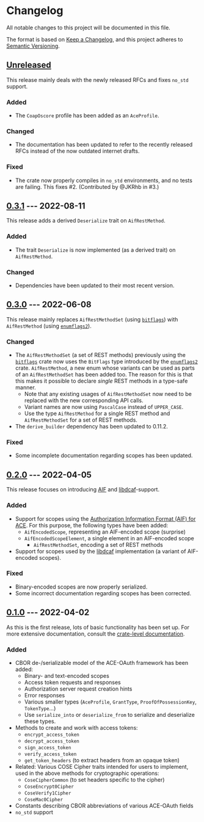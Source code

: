 # Changelog

All notable changes to this project will be documented in this file.

The format is based on [Keep a Changelog](https://keepachangelog.com/en/1.0.0/),
and this project adheres to [Semantic Versioning](https://semver.org/spec/v2.0.0.html).

## [Unreleased]

This release mainly deals with the newly released RFCs and fixes `no_std` support.

### Added

- The `CoapOscore` profile has been added as an `AceProfile`.

### Changed

- The documentation has been updated to refer to the recently released RFCs instead of the now outdated internet drafts.

### Fixed

- The crate now properly compiles in `no_std` environments, and no tests are failing. This fixes #2.
  (Contributed by @JKRhb in #3.)

## [0.3.1] --- 2022-08-11

This release adds a derived `Deserialize` trait on `AifRestMethod`.

### Added

- The trait `Deserialize` is now implemented (as a derived trait)
  on `AifRestMethod`.

### Changed

- Dependencies have been updated to their most recent version.

## [0.3.0] --- 2022-06-08

This release mainly replaces `AifRestMethodSet` (using [`bitflags`])
with `AifRestMethod` (using [`enumflags2`]).

### Changed

- The `AifRestMethodSet` (a set of REST methods) previously using
  the [`bitflags`] crate now uses the `BitFlags`
  type introduced by the [`enumflags2`] crate. `AifRestMethod`,
  a new enum whose variants can be used as parts of an
  `AifRestMethodSet` has been added too.
  The reason for this is that this makes it possible to declare
  *single* REST methods in a type-safe manner.
  - Note that any existing usages of `AifRestMethodSet` now need to
    be replaced with the new corresponding API calls.
  - Variant names are now using `PascalCase` instead of `UPPER_CASE`.
  - Use the type `AifRestMethod` for a single REST method and
    `AifRestMethodSet` for a set of REST methods.
- The `derive_builder` dependency has been updated to 0.11.2.

### Fixed

- Some incomplete documentation regarding scopes has been updated.

## [0.2.0] --- 2022-04-05

This release focuses on introducing [AIF] and [libdcaf]-support.

### Added

- Support for scopes using the
  [Authorization Information Format (AIF) for ACE](https://www.rfc-editor.org/rfc/rfc9237.html).
  For this purpose, the following types have been added:
  - `AifEncodedScope`, representing an AIF-encoded scope (surprise)
  - `AifEncodedScopeElement`, a single element in an AIF-encoded scope
    - `AifRestMethodSet`, encoding a set of REST methods
- Support for scopes used by the [libdcaf] implementation 
  (a variant of AIF-encoded scopes).

### Fixed
- Binary-encoded scopes are now properly serialized.
- Some incorrect documentation regarding scopes has been corrected.

## [0.1.0] --- 2022-04-02

As this is the first release, lots of basic functionality has been set up.
For more extensive documentation, consult the
[crate-level documentation](https://docs.rs/dcaf).

### Added
- CBOR de-/serializable model of the ACE-OAuth framework has been added:
    - Binary- and text-encoded scopes
    - Access token requests and responses
    - Authorization server request creation hints
    - Error responses
    - Various smaller types (`AceProfile`, `GrantType`, `ProofOfPossessionKey`, `TokenType`...)
    - Use `serialize_into` or `deserialize_from` to serialize and deserialize these types.
- Methods to create and work with access tokens:
    - `encrypt_access_token`
    - `decrypt_access_token`
    - `sign_access_token`
    - `verify_access_token`
    - `get_token_headers` (to extract headers from an opaque token)
- Related: Various COSE Cipher traits intended for users to implement,
  used in the above methods for cryptographic operations:
    - `CoseCipherCommon` (to set headers specific to the cipher)
    - `CoseEncrypt0Cipher`
    - `CoseVerify1Cipher`
    - `CoseMac0Cipher`
- Constants describing CBOR abbreviations of various ACE-OAuth fields
- `no_std` support

[0.1.0]: https://github.com/namib-project/dcaf-rs/releases/tag/v0.1.0

[0.2.0]: https://github.com/namib-project/dcaf-rs/compare/v0.1.0...v0.2.0

[0.3.0]: https://github.com/namib-project/dcaf-rs/compare/v0.2.0...v0.3.0

[0.3.1]: https://github.com/namib-project/dcaf-rs/compare/v0.3.0...v0.3.1

[Unreleased]: https://github.com/namib-project/dcaf-rs/compare/v0.3.1...HEAD

[AIF]: https://www.rfc-editor.org/rfc/rfc9237.html

[libdcaf]: https://gitlab.informatik.uni-bremen.de/DCAF/dcaf

[`bitflags`]: https://crates.io/crates/bitflags

[`enumflags2`]: https://crates.io/crates/enumflags2
